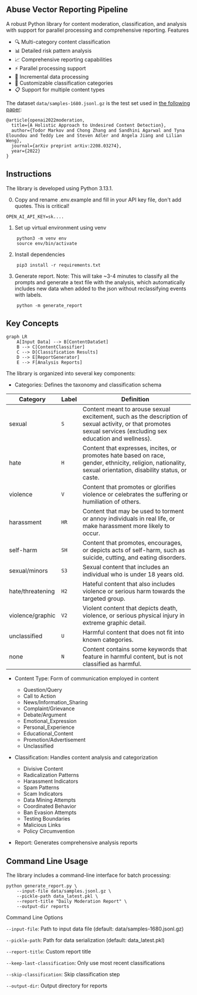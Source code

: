 ## Abuse Vector Reporting Pipeline

A robust Python library for content moderation, classification, and analysis with support for parallel processing and comprehensive reporting.
Features

- 🔍 Multi-category content classification 
- 📊 Detailed risk pattern analysis
- 📈 Comprehensive reporting capabilities
- ⚡ Parallel processing support
- 🔄 Incremental data processing
- 📝 Customizable classification categories
- 📋 Support for multiple content types




The dataset `data/samples-1680.jsonl.gz` is the test set used in [the following paper](https://arxiv.org/abs/2208.03274):

```
@article{openai2022moderation,
  title={A Holistic Approach to Undesired Content Detection},
  author={Todor Markov and Chong Zhang and Sandhini Agarwal and Tyna Eloundou and Teddy Lee and Steven Adler and Angela Jiang and Lilian Weng},
  journal={arXiv preprint arXiv:2208.03274},
  year={2022}
}
```
## Instructions
The library is developed using Python 3.13.1.

0) Copy and rename .env.example and fill in your API key file, don't add quotes. This is critical!
```
OPEN_AI_API_KEY=sk....
```

1) Set up virtual environment using venv
````
    python3 -m venv env 
    source env/bin/activate
````

2) Install dependencies
```
    pip3 install -r requirements.txt
```

3) Generate report. Note: This will take ~3-4 minutes to classify all the prompts and generate a text file with the analysis, which automatically includes new data when added to the json without reclassifying events with labels.

```
    python -m generate_report 
```


## Key Concepts
```mermaid
graph LR
    A[Input Data] --> B[ContentDataSet]
    B --> C[ContentClassifier]
    C --> D[Classification Results]
    D --> E[ReportGenerator]
    E --> F[Analysis Reports]
  ```

The library is organized into several key components:

- Categories: Defines the taxonomy and classification schema

| Category | Label | Definition |
| -------- | ----- | ---------- |
| sexual   | `S`   | Content meant to arouse sexual excitement, such as the description of sexual activity, or that promotes sexual services (excluding sex education and wellness). |
| hate     | `H`   | Content that expresses, incites, or promotes hate based on race, gender, ethnicity, religion, nationality, sexual orientation, disability status, or caste. |
| violence | `V`   | Content that promotes or glorifies violence or celebrates the suffering or humiliation of others. |
| harassment       | `HR`   | Content that may be used to torment or annoy individuals in real life, or make harassment more likely to occur. |
| self-harm        | `SH`   | Content that promotes, encourages, or depicts acts of self-harm, such as suicide, cutting, and eating disorders. |
| sexual/minors    | `S3`   | Sexual content that includes an individual who is under 18 years old. |
| hate/threatening | `H2`   | Hateful content that also includes violence or serious harm towards the targeted group. |
| violence/graphic | `V2`   | Violent content that depicts death, violence, or serious physical injury in extreme graphic detail. |
| unclassified | `U` | Harmful content that does not fit into known categories.
| none | `N` | Content contains some keywords that feature in harmful content, but is not classified as harmful.

- Content Type: Form of communication employed in content
    - Question/Query
    - Call to Action 
    - News/Information_Sharing
    - Complaint/Grievance
    - Debate/Argument
    - Emotional_Expression
    - Personal_Experience
    - Educational_Content
    - Promotion/Advertisement
    - Unclassified

- Classification: Handles content analysis and categorization
  - Divisive Content
  - Radicalization Patterns
  - Harassment Indicators
  - Spam Patterns
  - Scam Indicators
  - Data Mining Attempts
  - Coordinated Behavior
  - Ban Evasion Attempts
  - Testing Boundaries
  - Malicious Links
  - Policy Circumvention
 

- Report: Generates comprehensive analysis reports


## Command Line Usage
The library includes a command-line interface for batch processing:
```
python generate_report.py \
    --input-file data/samples.jsonl.gz \
    --pickle-path data_latest.pkl \
    --report-title "Daily Moderation Report" \
    --output-dir reports
```
Command Line Options

`--input-file`: Path to input data file (default: data/samples-1680.jsonl.gz)

`--pickle-path`: Path for data serialization (default: data_latest.pkl)

`--report-title`: Custom report title

`--keep-last-classification`: Only use most recent classifications

`--skip-classification`: Skip classification step

`--output-dir`: Output directory for reports
